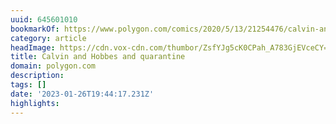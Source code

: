 ```yaml
---
uuid: 645601010
bookmarkOf: https://www.polygon.com/comics/2020/5/13/21254476/calvin-and-hobbes-comic-strips-books-quarantine
category: article
headImage: https://cdn.vox-cdn.com/thumbor/ZsfYJg5cK0CPah_A783GjEVceCY=/358x0:1504x600/fit-in/1200x630/cdn.vox-cdn.com/uploads/chorus_asset/file/19964128/CH_reading_2.jpg
title: Calvin and Hobbes and quarantine
domain: polygon.com
description: 
tags: []
date: '2023-01-26T19:44:17.231Z'
highlights: 
---
```




